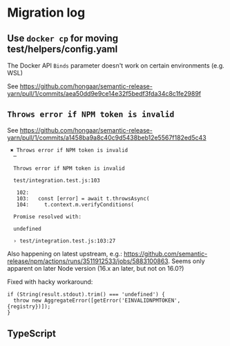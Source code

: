 # Migration log

## Use `docker cp` for moving test/helpers/config.yaml

The Docker API `Binds` parameter doesn't work on certain environments (e.g. WSL)

See https://github.com/hongaar/semantic-release-yarn/pull/1/commits/aea50dd9e9ce14e32f5bedf3fda34c8c1fe2989f

## `Throws error if NPM token is invalid`

See https://github.com/hongaar/semantic-release-yarn/pull/1/commits/a1458ba9a8c40c9d5438beb12e5567f182ed5c43

```
 ✖ Throws error if NPM token is invalid 
  ─

  Throws error if NPM token is invalid

  test/integration.test.js:103

   102:                                       
   103:   const [error] = await t.throwsAsync(
   104:     t.context.m.verifyConditions(     

  Promise resolved with:

  undefined

  › test/integration.test.js:103:27
```

Also happening on latest upstream, e.g.: https://github.com/semantic-release/npm/actions/runs/3511912533/jobs/5883100863. Seems only apparent on later Node version (16.x an later, but not on 16.0?)

Fixed with hacky workaround:

```
if (String(result.stdout).trim() === 'undefined') {
  throw new AggregateError([getError('EINVALIDNPMTOKEN', {registry})]);
}
```

## TypeScript
